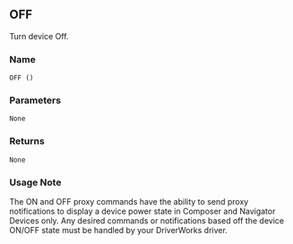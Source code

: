 ## OFF

Turn device Off.


### Name

`OFF ()`


### Parameters

`None`


### Returns

`None`

### Usage Note

The ON and OFF proxy commands have the ability to send proxy notifications to display a device power state in Composer and Navigator Devices only. Any desired commands or notifications based off the device ON/OFF state must be handled by your DriverWorks driver.